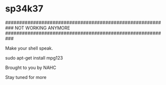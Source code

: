 # sp34k37
###########################################################
NOT WORKING ANYMORE
###########################################################



Make your shell speak.

sudo apt-get install mpg123


Brought to you by NAHC



Stay tuned for more
